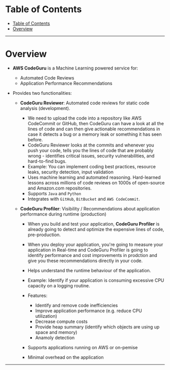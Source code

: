 # Table of Contents

- [Table of Contents](#table-of-contents)
- [Overview](#overview)

---

# Overview

- **AWS CodeGuru** is a Machine Learning powered service for:

  - Automated Code Reviews
  - Application Performance Recommendations

- Provides two functionalities:

  - **CodeGuru Reviewer**: Automated code reviews for static code analysis (development).

    - We need to upload the code into a repository like AWS CodeCommit or GitHub, then CodeGuru can have a look at all the lines of code and can then give actionable recommendations in case it detects a bug or a memory leak or something it has seen before.
    - CodeGuru Reviewer looks at the commits and whenever you push your code, tells you the lines of code that are probably wrong - identifies critical issues, security vulnerabilities, and hard-to-find bugs.
    - Example: You can implement coding best practices, resource leaks, security detection, input validation
    - Uses machine learning and automated reasoning. Hard-learned lessons across millions of code reviews on 1000s of open-source and Amazon.com repositories.
    - Supports `Java` and `Python`
    - Integrates with `GitHub`, `BitBucket` and `AWS CodeCommit`.

  - **CodeGuru Profiler**: Visibility / Recommendations about application performance during runtime (production)

    - When you build and test your application, **CodeGuru Profiler** is already going to detect and optimize the expensive lines of code, pre-production.

    - When you deploy your application, you're going to measure your application in Real-time and CodeGuru Profiler is going to identify performance and cost improvements in prodction and give you these recommendations directly in your code.

    - Helps understand the runtime behaviour of the application.

    - Example: Identify if your application is consuming excessive CPU capacity on a logging routine.

    - Features:

      - Identify and remove code inefficiencies
      - Improve application performance (e.g. reduce CPU utilization)
      - Decrease compute costs
      - Provide heap summary (identify which objects are using up space and memory)
      - Anamoly detection

    - Supports applications running on AWS or on-pemise

    - Minimal overhead on the application

---
